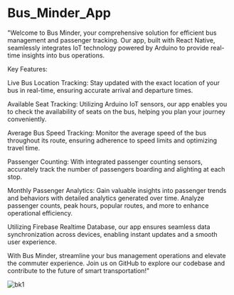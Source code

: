 # Bus_Minder_App

"Welcome to Bus Minder, your comprehensive solution for efficient bus management and passenger tracking. Our app, built with React Native, seamlessly integrates IoT technology powered by Arduino to provide real-time insights into bus operations.

Key Features:

Live Bus Location Tracking: Stay updated with the exact location of your bus in real-time, ensuring accurate arrival and departure times.

Available Seat Tracking: Utilizing Arduino IoT sensors, our app enables you to check the availability of seats on the bus, helping you plan your journey conveniently.

Average Bus Speed Tracking: Monitor the average speed of the bus throughout its route, ensuring adherence to speed limits and optimizing travel time.

Passenger Counting: With integrated passenger counting sensors, accurately track the number of passengers boarding and alighting at each stop.

Monthly Passenger Analytics: Gain valuable insights into passenger trends and behaviors with detailed analytics generated over time. Analyze passenger counts, peak hours, popular routes, and more to enhance operational efficiency.

Utilizing Firebase Realtime Database, our app ensures seamless data synchronization across devices, enabling instant updates and a smooth user experience.

With Bus Minder, streamline your bus management operations and elevate the commuter experience. Join us on GitHub to explore our codebase and contribute to the future of smart transportation!"

![bk1](https://github.com/heshant3/Bus_Minder_App/assets/55088720/f12a5847-b75e-4a63-866f-0f464f08cf16)

 
